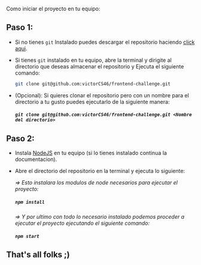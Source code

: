 Como iniciar el proyecto en tu equipo:

## Paso 1:

 - Si no tienes ```git``` Instalado puedes descargar el repositorio haciendo [click aqui](https://github.com/victorCS46/frontend-challenge/archive/master.zip). 

 - Si tienes ```git``` instalado en tu equipo, abre la terminal y dirigite al directorio que deseas almacenar el repositorio
   y Ejecuta el siguiente comando:
   
   ```sh
   git clone git@github.com:victorCS46/frontend-challenge.git
   ```
  
 - (Opcional): Si quieres clonar el repositorio pero con un nombre para el directorio a tu gusto puedes ejecutarlo de la   siguiente manera:
    ##### `git clone git@github.com:victorCS46/frontend-challenge.git <Nombre del directorio>`

## Paso 2:
- Instala [NodeJS](https://nodejs.org/es/) en tu equipo (si lo tienes instalado continua la documentacion).

- Abre el directorio del repositorio en la terminal y ejecuta lo siguiente:

   *=> Esto instalara los modulos de node necesarios para ejecutar el proyecto:*
   ##### `npm install`

   *=> Y por ultimo con todo lo necesario instalado podemos proceder a ejecutar el proyecto ejecutando el siguiente comando:*
   ##### `npm start`


## That's all folks ;)
